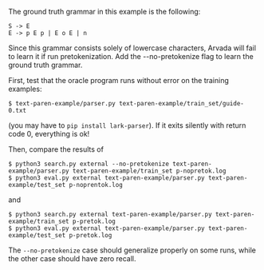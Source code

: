 The ground truth grammar in this example is the following:
```
S -> E
E -> p E p | E o E | n
```
Since this grammar consists solely of lowercase characters, Arvada will fail to learn it if run pretokenization. Add the --no-pretokenize flag to learn the ground truth grammar.

First, test that the oracle program runs without error on the training examples:
```
$ text-paren-example/parser.py text-paren-example/train_set/guide-0.txt
```
(you may have to `pip install lark-parser`). If it exits silently with return code 0, everything is ok!

Then, compare the results of
```
$ python3 search.py external --no-pretokenize text-paren-example/parser.py text-paren-example/train_set p-nopretok.log
$ python3 eval.py external text-paren-example/parser.py text-paren-example/test_set p-noprentok.log
```
and
```
$ python3 search.py external text-paren-example/parser.py text-paren-example/train_set p-pretok.log
$ python3 eval.py external text-paren-example/parser.py text-paren-example/test_set p-pretok.log
```
The `--no-pretokenize` case should generalize properly on some runs, while the other case should have zero recall. 
